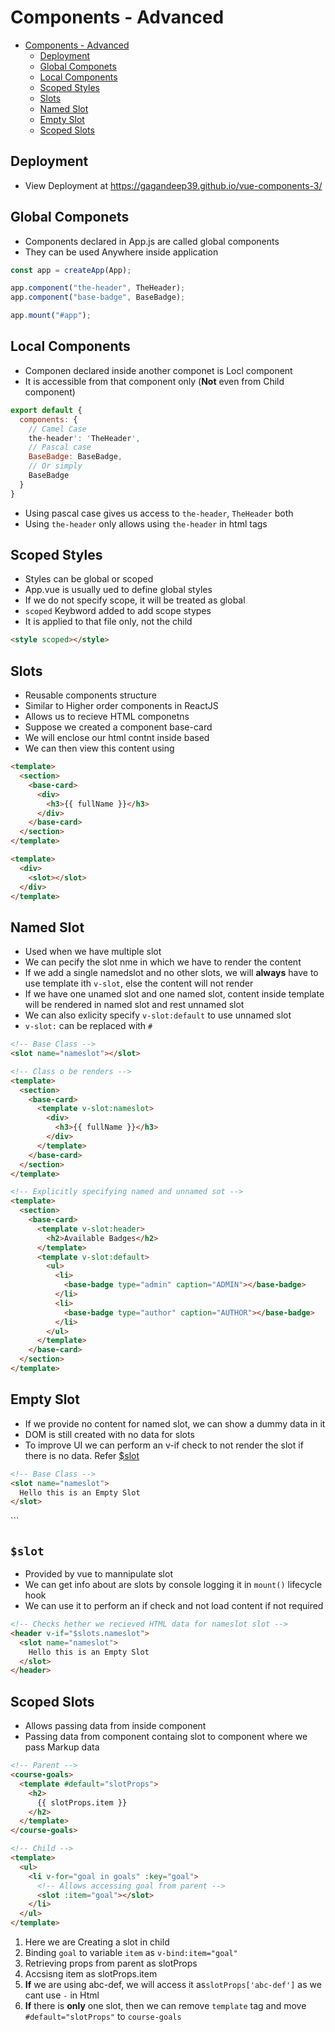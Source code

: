 # Components - Advanced

- [Components - Advanced](#components---advanced)
  - [Deployment](#deployment)
  - [Global Componets](#global-componets)
  - [Local Components](#local-components)
  - [Scoped Styles](#scoped-styles)
  - [Slots](#slots)
  - [Named Slot](#named-slot)
  - [Empty Slot](#empty-slot)
  - [Scoped Slots](#scoped-slots)

## Deployment

- View Deployment at https://gagandeep39.github.io/vue-components-3/

## Global Componets

- Components declared in App.js are called global components
- They can be used Anywhere inside application

```js
const app = createApp(App);

app.component("the-header", TheHeader);
app.component("base-badge", BaseBadge);

app.mount("#app");
```

## Local Components

- Componen declared inside another componet is Locl component
- It is accessible from that component only (**Not** even from Child component)

```js
export default {
  components: {
    // Camel Case
    the-header': 'TheHeader',
    // Pascal case
    BaseBadge: BaseBadge,
    // Or simply
    BaseBadge
  }
}
```

- Using pascal case gives us access to `the-header`, `TheHeader` both
- Using `the-header` only allows using `the-header` in html tags

## Scoped Styles

- Styles can be global or scoped
- App.vue is usually ued to define global styles
- If we do not specify scope, it will be treated as global
- `scoped` Keybword added to add scope stypes
- It is applied to that file only, not the child

```html
<style scoped></style>
```

## Slots

- Reusable components structure
- Similar to Higher order components in ReactJS
- Allows us to recieve HTML componetns
- Suppose we created a component base-card
- We will enclose our html contnt inside based
- We can then view this content using <slot> </slot>

```html
<template>
  <section>
    <base-card>
      <div>
        <h3>{{ fullName }}</h3>
      </div>
    </base-card>
  </section>
</template>
```

```html
<template>
  <div>
    <slot></slot>
  </div>
</template>
```

## Named Slot

- Used when we have multiple slot
- We can pecify the slot nme in which we have to render the content
- If we add a single namedslot and no other slots, we will **always** have to use template ith `v-slot`, else the content will not render
- If we have one unamed slot and one named slot, content inside template will be rendered in named slot and rest unnamed slot
- We can also exlicity specify `v-slot:default` to use unnamed slot
- `v-slot:` can be replaced with `#`

```html
<!-- Base Class -->
<slot name="nameslot"></slot>
```

```html
<!-- Class o be renders -->
<template>
  <section>
    <base-card>
      <template v-slot:nameslot>
        <div>
          <h3>{{ fullName }}</h3>
        </div>
      </template>
    </base-card>
  </section>
</template>
```

```html
<!-- Explicitly specifying named and unnamed sot -->
<template>
  <section>
    <base-card>
      <template v-slot:header>
        <h2>Available Badges</h2>
      </template>
      <template v-slot:default>
        <ul>
          <li>
            <base-badge type="admin" caption="ADMIN"></base-badge>
          </li>
          <li>
            <base-badge type="author" caption="AUTHOR"></base-badge>
          </li>
        </ul>
      </template>
    </base-card>
  </section>
</template>
```

## Empty Slot

- If we provide no content for named slot, we can show a dummy data in it
- DOM is still created with no data for slots
- To improve UI we can perform an v-if check to not render the slot if there is no data. Refer [\$slot](#slot)

```html
<!-- Base Class -->
<slot name="nameslot">
  Hello this is an Empty Slot
</slot>
```

<!-- Class o be renders, but no content provded for nameslot -->
<template>
  <section>
    <base-card>
      <template v-slot:default>
        <h3>{{ fullName }}</h3>
      </template>
    </base-card>
  </section>
</template>
```

## `$slot`

- Provided by vue to mannipulate slot
- We can get info about are slots by console logging it in `mount()` lifecycle hook
- We can use it to perform an if check and not load content if not required

```html
<!-- Checks hether we recieved HTML data for nameslot slot -->
<header v-if="$slots.nameslot">
  <slot name="nameslot">
    Hello this is an Empty Slot
  </slot>
</header>
```

## Scoped Slots

- Allows passing data from inside component
- Passing data from component containg slot to component where we pass Markup data

```html
<!-- Parent -->
<course-goals>
  <template #default="slotProps">
    <h2>
      {{ slotProps.item }}
    </h2>
  </template>
</course-goals>
```

```html
<!-- Child -->
<template>
  <ul>
    <li v-for="goal in goals" :key="goal">
      <!-- Allows accessing goal from parent -->
      <slot :item="goal"></slot>
    </li>
  </ul>
</template>
```

1. Here we are Creating a slot in child
2. Binding `goal` to variable `item` as `v-bind:item="goal"`
3. Retrieving props from parent as slotProps
4. Accsisng item as slotProps.item
5. **If** we are using abc-def, we will access it as`slotProps['abc-def']` as we cant use `-` in Html
6. **If** there is **only** one slot, then we can remove `template` tag and move `#default="slotProps"` to `course-goals`
